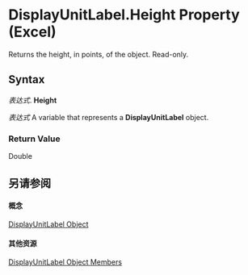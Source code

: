 
# DisplayUnitLabel.Height Property (Excel)

Returns the height, in points, of the object. Read-only.


## Syntax

 _表达式_. **Height**

 _表达式_ A variable that represents a **DisplayUnitLabel** object.


### Return Value

Double


## 另请参阅


#### 概念


[DisplayUnitLabel Object](522dea6a-114f-3e0f-f8ae-6c2667c733dd.md)
#### 其他资源


[DisplayUnitLabel Object Members](http://msdn.microsoft.com/library/e436232b-ac1e-0f9f-60d5-527c4b2b50f2%28Office.15%29.aspx)